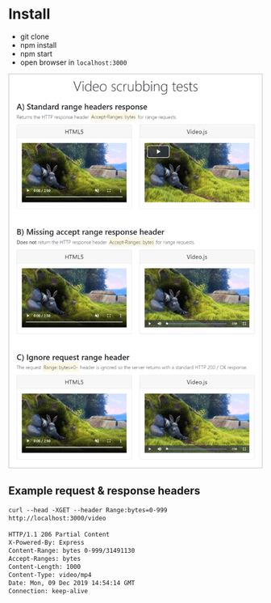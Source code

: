 
# Install  
  
- git clone  
- npm install  
- npm start  
- open browser in `localhost:3000`  
  
![Preview of video scrubbing tests page](https://raw.githubusercontent.com/JonUK/azure-node-video-range-header-test/master/design/screenshot.png)
  
## Example request & response headers  
```
curl --head -XGET --header Range:bytes=0-999 http://localhost:3000/video

HTTP/1.1 206 Partial Content
X-Powered-By: Express
Content-Range: bytes 0-999/31491130
Accept-Ranges: bytes
Content-Length: 1000
Content-Type: video/mp4
Date: Mon, 09 Dec 2019 14:54:14 GMT
Connection: keep-alive
```
